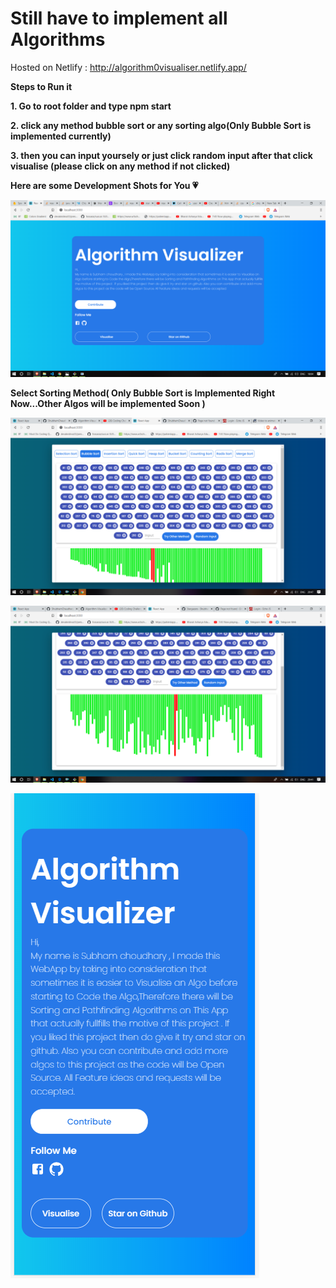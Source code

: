 # Still have to implement all Algorithms

Hosted on Netlify : http://algorithm0visualiser.netlify.app/

**Steps to Run it**

**1. Go to root folder and type npm start**

**2. click any method bubble sort or any sorting algo(Only Bubble Sort is implemented currently)**

**3. then you can input yoursely or just click random input after that click visualise (please click on any method if not clicked)**

**Here are some Development Shots for You 💗**

![loading image....](https://github.com/ShubhamChaudharyy/Algorithm-Visualizer/blob/master/img/Screenshot%20(221).png)

 **Select Sorting Method( Only Bubble Sort is Implemented Right Now...Other Algos will be implemented Soon )**

![loading image....](https://github.com/ShubhamChaudharyy/Algorithm-Visualizer/blob/master/img/Screenshot%20(225).png)

![loading image....](https://github.com/ShubhamChaudharyy/Algorithm-Visualizer/blob/master/img/Screenshot%20(223).png)

![loading image....](https://github.com/ShubhamChaudharyy/Algorithm-Visualizer/blob/master/img/Screenshot%20(220).png)
